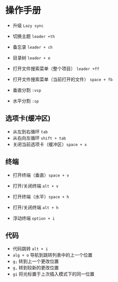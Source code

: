 # 操作手册

* 升级 `Lazy sync`


* 切换主题 `leader +th`
* 备忘录 `leader + ch`
* 目录树 `leader + e`
* 打开文件搜索菜单（整个项目） `leader +ff`
* 打开文件搜索菜单（当前打开的文件） `space + fb`
* 垂直分割 `:vsp`
* 水平分割 `:sp`

## 选项卡(缓冲区)
* 从左到右循环 `tab`
* 从右向左循环 `shift + tab`
* 关闭当前选项卡（缓冲区）`space + x`


## 终端
* 打开终端（垂直）`space + v`
* 打开/关闭终端 `alt + v`

* 打开终端（水平）`space + h`
* 打开/关闭终端 `alt + h`

* 浮动终端 `option + i`


## 代码
* 代码跳转 `alt + i`
* `alg + o` 导航到跳转列表中的上一个位置
* `g;` 转到上一个更改位置
* `g,` 转到较新的更改位置
* `gi` 将光标置于上次插入模式下的同一位置
